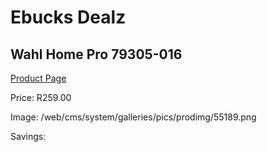 
# Ebucks Dealz
## Wahl Home Pro 79305-016
[Product Page](https://www.ebucks.com/web/shop/productSelected.do?prodId=1191161948&catId=375509364)

Price: R259.00

Image: /web/cms/system/galleries/pics/prodimg/55189.png

Savings: 


	